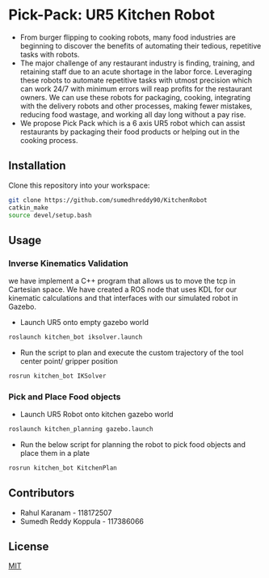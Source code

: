 # Pick-Pack: UR5 Kitchen Robot
* From burger flipping to cooking robots, many food industries are beginning to discover the benefits of automating their tedious, repetitive tasks with robots.
* The major challenge of any restaurant industry is finding, training, and retaining staff due to an acute shortage in the labor force. Leveraging these robots to automate repetitive tasks with utmost precision which can work 24/7 with minimum errors will reap profits for the restaurant owners. We can use these robots for packaging, cooking, integrating with the delivery robots and other processes, making fewer mistakes, reducing food wastage, and working all day long without a pay rise.
* We propose Pick Pack which is a 6 axis UR5 robot which can assist restaurants by packaging their food
products or helping out in the cooking process.

## Installation

Clone this repository into your workspace:

```bash
git clone https://github.com/sumedhreddy90/KitchenRobot
catkin_make
source devel/setup.bash
```

## Usage
### Inverse Kinematics Validation 
we have implement a C++ program that allows us to move the tcp in Cartesian space. We have created a ROS node that uses KDL for our kinematic calculations and that interfaces with our simulated robot in Gazebo. 
- Launch UR5 onto empty gazebo world 
```python
roslaunch kitchen_bot iksolver.launch
```
- Run the script to plan and execute the custom trajectory of the tool center point/ gripper position 
```python
rosrun kitchen_bot IKSolver
```
### Pick and Place Food objects
- Launch UR5 Robot onto kitchen gazebo world 
```python
roslaunch kitchen_planning gazebo.launch
```
- Run the below script for planning the robot to pick food objects and place them in a plate
```python
rosrun kitchen_bot KitchenPlan
```
## Contributors

- Rahul Karanam - 118172507
- Sumedh Reddy Koppula - 117386066

## License
[MIT](https://choosealicense.com/licenses/mit/)
